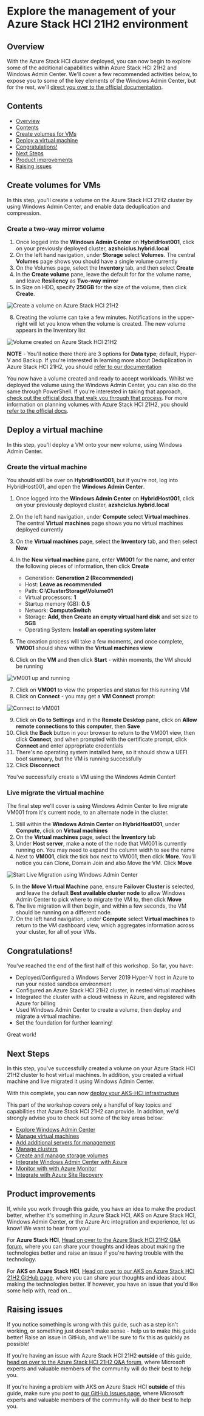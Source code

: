 Explore the management of your Azure Stack HCI 21H2 environment
==============
Overview
-----------
With the Azure Stack HCI cluster deployed, you can now begin to explore some of the additional capabilities within Azure Stack HCI 21H2 and Windows Admin Center. We'll cover a few recommended activities below, to expose you to some of the key elements of the Windows Admin Center, but for the rest, we'll [direct you over to the official documentation](https://docs.microsoft.com/en-us/azure-stack/hci/ "Azure Stack HCI 21H2 documentation").

Contents
-----------
- [Overview](#overview)
- [Contents](#contents)
- [Create volumes for VMs](#create-volumes-for-vms)
- [Deploy a virtual machine](#deploy-a-virtual-machine)
- [Congratulations!](#congratulations)
- [Next Steps](#next-steps)
- [Product improvements](#product-improvements)
- [Raising issues](#raising-issues)

Create volumes for VMs
-----------
In this step, you'll create a volume on the Azure Stack HCI 21H2 cluster by using Windows Admin Center, and enable data deduplication and compression.

### Create a two-way mirror volume ###

1. Once logged into the **Windows Admin Center** on **HybridHost001**, click on your previously deployed cluster, **azshciclus.hybrid.local**
2. On the left hand navigation, under **Storage** select **Volumes**.  The central **Volumes** page shows you should have a single volume currently
3. On the Volumes page, select the **Inventory** tab, and then select **Create**
4. In the **Create volume** pane, leave the default for for the volume name, and leave **Resiliency** as **Two-way mirror**
5. In Size on HDD, specify **250GB** for the size of the volume, then click **Create**.

<!--- Below option is removed from WAC - we were seeing customer pain with current dedup...
6. Under **More options**, tick the box for **Use deduplication and compression**
7. Under **Data type**, use the drop-down to select **Hyper-V**, then click **Create**.
--->

![Create a volume on Azure Stack HCI 21H2](https://user-images.githubusercontent.com/22824452/156740067-b67f3664-bfbd-476d-a42f-86d1a0eed9b0.png "Create a volume on Azure Stack HCI 21H2")

<!---
![Create a volume on Azure Stack HCI 21H2](/media/wac_vm_storage_ga.png "Create a volume on Azure Stack HCI 21H2")
--->

8. Creating the volume can take a few minutes. Notifications in the upper-right will let you know when the volume is created. The new volume appears in the Inventory list

![Volume created on Azure Stack HCI 21H2](/media/wac_vm_storage_deployed_ga.png "Volume created on Azure Stack HCI 21H2")

**NOTE** - You'll notice there there are 3 options for **Data type**; default, Hyper-V and Backup.  If you're interested in learning more about Deduplication in Azure Stack HCI 21H2, you should [refer to our documentation](https://docs.microsoft.com/en-us/windows-server/storage/data-deduplication/overview "Deduplication overview")

You now have a volume created and ready to accept workloads. Whilst we deployed the volume using the Windows Admin Center, you can also do the same through PowerShell. If you're interested in taking that approach, [check out the official docs that walk you through that process](https://docs.microsoft.com/en-us/azure-stack/hci/manage/create-volumes "Official documentation for creating volumes"). For more information on planning volumes with Azure Stack HCI 21H2, you should [refer to the official docs](https://docs.microsoft.com/en-us/azure-stack/hci/concepts/plan-volumes "Planning volumes for Azure Stack HCI 21H2").

Deploy a virtual machine
-----------
In this step, you'll deploy a VM onto your new volume, using Windows Admin Center.

### Create the virtual machine ###
You should still be over on **HybridHost001**, but if you're not, log into HybridHost001, and open the **Windows Admin Center**.

1. Once logged into the **Windows Admin Center** on **HybridHost001**, click on your previously deployed cluster, **azshciclus.hybrid.local**
2. On the left hand navigation, under **Compute** select **Virtual machines**.  The central **Virtual machines** page shows you no virtual machines deployed currently
3. On the **Virtual machines** page, select the **Inventory** tab, and then select **New**
4. In the **New virtual machine** pane, enter **VM001** for the name, and enter the following pieces of information, then click **Create**

    * Generation: **Generation 2 (Recommended)**
    * Host: **Leave as recommended**
    * Path: **C:\ClusterStorage\Volume01**
    * Virtual processors: **1**
    * Startup memory (GB): **0.5**
    * Network: **ComputeSwitch**
    * Storage: **Add, then Create an empty virtual hard disk** and set size to **5GB**
    * Operating System: **Install an operating system later**

5. The creation process will take a few moments, and once complete, **VM001** should show within the **Virtual machines view**
6. Click on the **VM** and then click **Start** - within moments, the VM should be running

![VM001 up and running](/media/wac_vm001_ga.png "VM001 up and running")

7. Click on **VM001** to view the properties and status for this running VM
8. Click on **Connect** - you may get a **VM Connect** prompt:

![Connect to VM001](/media/vm_connect_ga.png "Connect to VM001")

9. Click on **Go to Settings** and in the **Remote Desktop** pane, click on **Allow remote connections to this computer**, then **Save**
10. Click the **Back** button in your browser to return to the VM001 view, then click **Connect**, and when prompted with the certificate prompt, click **Connect** and enter appropriate credentials
11. There's no operating system installed here, so it should show a UEFI boot summary, but the VM is running successfully
12. Click **Disconnect**

You've successfully create a VM using the Windows Admin Center!

### Live migrate the virtual machine ###
The final step we'll cover is using Windows Admin Center to live migrate VM001 from it's current node, to an alternate node in the cluster.

1. Still within the **Windows Admin Center** on **HybridHost001**, under **Compute**, click on **Virtual machines**
2. On the **Virtual machines** page, select the **Inventory** tab
3. Under **Host server**, make a note of the node that VM001 is currently running on.  You may need to expand the column width to see the name
4. Next to **VM001**, click the tick box next to VM001, then click **More**.  You'll notice you can Clone, Domain Join and also Move the VM. Click **Move**

![Start Live Migration using Windows Admin Center](/media/wac_move_ga.png "Start Live Migration using Windows Admin Center")

5. In the **Move Virtual Machine** pane, ensure **Failover Cluster** is selected, and leave the default **Best available cluster node** to allow Windows Admin Center to pick where to migrate the VM to, then click **Move**
6. The live migration will then begin, and within a few seconds, the VM should be running on a different node.
7. On the left hand navigation, under **Compute** select **Virtual machines** to return to the VM dashboard view, which aggregates information across your cluster, for all of your VMs.

Congratulations!
-----------
You've reached the end of the first half of this workshop. So far, you have:

* Deployed/Configured a Windows Server 2019 Hyper-V host in Azure to run your nested sandbox environment
* Configured an Azure Stack HCI 21H2 cluster, in nested virtual machines
* Integrated the cluster with a cloud witness in Azure, and registered with Azure for billing
* Used Windows Admin Center to create a volume, then deploy and migrate a virtual machine.
* Set the foundation for further learning!

Great work!

Next Steps
-----------
In this step, you've successfully created a volume on your Azure Stack HCI 21H2 cluster to host virtual machines. In addition, you created a virtual machine and live migrated it using Windows Admin Center.

With this complete, you can now [deploy your AKS-HCI infrastructure](/steps/5_DeployAKSHCI.md "Deploy your AKS-HCI infrastructure")

This part of the workshop covers only a handful of key topics and capabilities that Azure Stack HCI 21H2 can provide.  In addition, we'd strongly advise you to check out some of the key areas below:

* [Explore Windows Admin Center](https://docs.microsoft.com/en-us/azure-stack/hci/get-started "Explore Windows Admin Center")
* [Manage virtual machines](https://docs.microsoft.com/en-us/azure-stack/hci/manage/vm "Manage virtual machines")
* [Add additional servers for management](https://docs.microsoft.com/en-us/azure-stack/hci/manage/add-cluster "Add additional servers for management")
* [Manage clusters](https://docs.microsoft.com/en-us/azure-stack/hci/manage/cluster "Manage clusters")
* [Create and manage storage volumes](https://docs.microsoft.com/en-us/azure-stack/hci/manage/create-volumes "Create and manage storage volumes")
* [Integrate Windows Admin Center with Azure](https://docs.microsoft.com/en-us/azure-stack/hci/manage/register-windows-admin-center "Integrate Windows Admin Center with Azure")
* [Monitor with with Azure Monitor](https://docs.microsoft.com/en-us/azure-stack/hci/manage/azure-monitor "Monitor with with Azure Monitor")
* [Integrate with Azure Site Recovery](https://docs.microsoft.com/en-us/azure-stack/hci/manage/azure-site-recovery "Integrate with Azure Site Recovery")

Product improvements
-----------
If, while you work through this guide, you have an idea to make the product better, whether it's something in Azure Stack HCI, AKS on Azure Stack HCI, Windows Admin Center, or the Azure Arc integration and experience, let us know! We want to hear from you!

For **Azure Stack HCI**, [Head on over to the Azure Stack HCI 21H2 Q&A forum](https://docs.microsoft.com/en-us/answers/topics/azure-stack-hci.html "Azure Stack HCI 21H2 Q&A"), where you can share your thoughts and ideas about making the technologies better and raise an issue if you're having trouble with the technology.

For **AKS on Azure Stack HCI**, [Head on over to our AKS on Azure Stack HCI 21H2 GitHub page](https://github.com/Azure/aks-hci/issues "AKS on Azure Stack HCI GitHub"), where you can share your thoughts and ideas about making the technologies better. If however, you have an issue that you'd like some help with, read on... 

Raising issues
-----------
If you notice something is wrong with this guide, such as a step isn't working, or something just doesn't make sense - help us to make this guide better!  Raise an issue in GitHub, and we'll be sure to fix this as quickly as possible!

If you're having an issue with Azure Stack HCI 21H2 **outside** of this guide, [head on over to the Azure Stack HCI 21H2 Q&A forum](https://docs.microsoft.com/en-us/answers/topics/azure-stack-hci.html "Azure Stack HCI 21H2 Q&A"), where Microsoft experts and valuable members of the community will do their best to help you.

If you're having a problem with AKS on Azure Stack HCI **outside** of this guide, make sure you post to [our GitHub Issues page](https://github.com/Azure/aks-hci/issues "GitHub Issues"), where Microsoft experts and valuable members of the community will do their best to help you.
